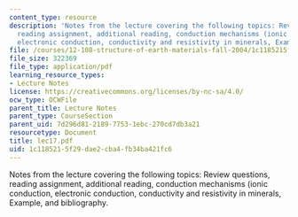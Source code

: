 ```yaml
---
content_type: resource
description: 'Notes from the lecture covering the following topics: Review questions,
  reading assignment, additional reading, conduction mechanisms (ionic conduction,
  electronic conduction, conductivity and resistivity in minerals, Example, and bibliography.'
file: /courses/12-108-structure-of-earth-materials-fall-2004/1c1185215f29dae2cba4fb34ba421fc6_lec17.pdf
file_size: 322369
file_type: application/pdf
learning_resource_types:
- Lecture Notes
license: https://creativecommons.org/licenses/by-nc-sa/4.0/
ocw_type: OCWFile
parent_title: Lecture Notes
parent_type: CourseSection
parent_uid: 7d296d81-2189-7753-1ebc-270cd7db3a21
resourcetype: Document
title: lec17.pdf
uid: 1c118521-5f29-dae2-cba4-fb34ba421fc6
---
```

Notes from the lecture covering the following topics: Review questions, reading assignment, additional reading, conduction mechanisms (ionic conduction, electronic conduction, conductivity and resistivity in minerals, Example, and bibliography.